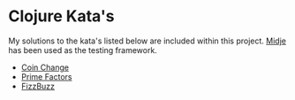 # Clojure Kata's

My solutions to the kata's listed below are included within this project. <a href="https://github.com/marick/Midje" target="_blank">Midje</a> has been used as the testing framework.

* <a href="http://craftsmanship.sv.cmu.edu/exercises/coin-change-kata" target="_blank">Coin Change</a>
* <a href="http://nimblepros.com/media/39026/prime%20factors%20kata.pdf" target="_blank">Prime Factors</a>
* <a href="http://nimblepros.com/media/36613/fizzbuzz%20kata.pdf" target="_blank">FizzBuzz</a>
